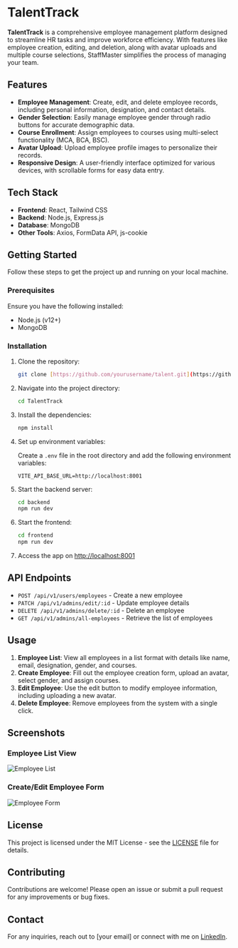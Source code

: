 # TalentTrack

**TalentTrack** is a comprehensive employee management platform designed to streamline HR tasks and improve workforce efficiency. With features like employee creation, editing, and deletion, along with avatar uploads and multiple course selections, StaffMaster simplifies the process of managing your team.

## Features

- **Employee Management**: Create, edit, and delete employee records, including personal information, designation, and contact details.
- **Gender Selection**: Easily manage employee gender through radio buttons for accurate demographic data.
- **Course Enrollment**: Assign employees to courses using multi-select functionality (MCA, BCA, BSC).
- **Avatar Upload**: Upload employee profile images to personalize their records.
- **Responsive Design**: A user-friendly interface optimized for various devices, with scrollable forms for easy data entry.

## Tech Stack

- **Frontend**: React, Tailwind CSS
- **Backend**: Node.js, Express.js
- **Database**: MongoDB
- **Other Tools**: Axios, FormData API, js-cookie

## Getting Started

Follow these steps to get the project up and running on your local machine.

### Prerequisites

Ensure you have the following installed:

- Node.js (v12+)
- MongoDB

### Installation

1. Clone the repository:
    ```bash
    git clone [https://github.com/yourusername/talent.git](https://github.com/githubRahuld/TalentTrack.git)
    ```

2. Navigate into the project directory:
    ```bash
    cd TalentTrack
    ```

3. Install the dependencies:
    ```bash
    npm install
    ```

4. Set up environment variables:

   Create a `.env` file in the root directory and add the following environment variables:

    ```env
    VITE_API_BASE_URL=http://localhost:8001
    ```

5. Start the backend server:
    ```bash
    cd backend
    npm run dev
    ```

6. Start the frontend:
    ```bash
    cd frontend
    npm run dev
    ```

7. Access the app on [http://localhost:8001](http://localhost:8001)

## API Endpoints

- `POST /api/v1/users/employees` - Create a new employee
- `PATCH /api/v1/admins/edit/:id` - Update employee details
- `DELETE /api/v1/admins/delete/:id` - Delete an employee
- `GET /api/v1/admins/all-employees` - Retrieve the list of employees

## Usage

1. **Employee List**: View all employees in a list format with details like name, email, designation, gender, and courses.
2. **Create Employee**: Fill out the employee creation form, upload an avatar, select gender, and assign courses.
3. **Edit Employee**: Use the edit button to modify employee information, including uploading a new avatar.
4. **Delete Employee**: Remove employees from the system with a single click.

## Screenshots

### Employee List View
![Employee List](path-to-image)

### Create/Edit Employee Form
![Employee Form](path-to-image)

## License

This project is licensed under the MIT License - see the [LICENSE](LICENSE) file for details.

## Contributing

Contributions are welcome! Please open an issue or submit a pull request for any improvements or bug fixes.

## Contact

For any inquiries, reach out to [your email] or connect with me on [LinkedIn](https://linkedin.com/in/yourprofile).

